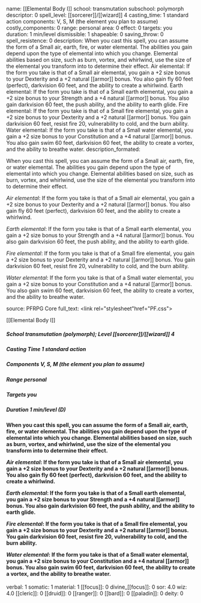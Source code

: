 name: [[Elemental Body I]]
school: transmutation
subschool: polymorph
descriptor: 0
spell_level: [[sorcerer]]/[[wizard]] 4
casting_time: 1 standard action
components: V, S, M (the element you plan to assume)
costly_components: 0
range: personal
area: 0
effect: 0
targets: you
duration: 1 min/level
dismissible: 1
shapeable: 0
saving_throw: 0
spell_resistence: 0
description: When you cast this spell, you can assume the form of a Small air, earth, fire, or water elemental. The abilities you gain depend upon the type of elemental into which you change. Elemental abilities based on size, such as burn, vortex, and whirlwind, use the size of the elemental you transform into to determine their effect. Air elemental: If the form you take is that of a Small air elemental, you gain a +2 size bonus to your Dexterity and a +2 natural [[armor]] bonus. You also gain fly 60 feet (perfect), darkvision 60 feet, and the ability to create a whirlwind. Earth elemental: If the form you take is that of a Small earth elemental, you gain a +2 size bonus to your Strength and a +4 natural [[armor]] bonus. You also gain darkvision 60 feet, the push ability, and the ability to earth glide. Fire elemental: If the form you take is that of a Small fire elemental, you gain a +2 size bonus to your Dexterity and a +2 natural [[armor]] bonus. You gain darkvision 60 feet, resist fire 20, vulnerability to cold, and the burn ability. Water elemental: If the form you take is that of a Small water elemental, you gain a +2 size bonus to your Constitution and a +4 natural [[armor]] bonus. You also gain swim 60 feet, darkvision 60 feet, the ability to create a vortex, and the ability to breathe water.
description_formated: <p>When you cast this spell, you can assume the form of a Small air, earth, fire, or water elemental. The abilities you gain depend upon the type of elemental into which you change. Elemental abilities based on size, such as burn, vortex, and whirlwind, use the size of the elemental you transform into to determine their effect.</p><p><i>Air elemental</i>: If the form you take is that of a Small air elemental, you gain a +2 size bonus to your Dexterity and a +2 natural [[armor]] bonus. You also gain fly 60 feet (perfect), darkvision 60 feet, and the ability to create a whirlwind.</p><p><i>Earth elemental</i>: If the form you take is that of a Small earth elemental, you gain a +2 size bonus to your Strength and a +4 natural [[armor]] bonus. You also gain darkvision 60 feet, the push ability, and the ability to earth glide.</p><p><i>Fire elemental</i>: If the form you take is that of a Small fire elemental, you gain a +2 size bonus to your Dexterity and a +2 natural [[armor]] bonus. You gain darkvision 60 feet, resist fire 20, vulnerability to cold, and the burn ability.</p><p><i>Water elemental</i>: If the form you take is that of a Small water elemental, you gain a +2 size bonus to your Constitution and a +4 natural [[armor]] bonus. You also gain swim 60 feet, darkvision 60 feet, the ability to create a vortex, and the ability to breathe water.</p>
source: PFRPG Core
full_text: <link rel="stylesheet"href="PF.css"><div class="heading"><p class="alignleft">[[Elemental Body I]]</p><div style="clear: both;"></div></div><div><h5><b>School </b>transmutation (polymorph); <b>Level </b>[[sorcerer]]/[[wizard]] 4</h5><h5><b>Casting Time </b>1 standard action</h5><h5><b>Components </b>V, S, M (the element you plan to assume)</h5><h5><b>Range </b>personal</h5><h5><b>Targets </b>you</h5><h5><b>Duration </b>1 min/level (D)</h5></div><div><h4><p>When you cast this spell, you can assume the form of a Small air, earth, fire, or water elemental. The abilities you gain depend upon the type of elemental into which you change. Elemental abilities based on size, such as burn, vortex, and whirlwind, use the size of the elemental you transform into to determine their effect.</p><p><i>Air elemental</i>: If the form you take is that of a Small air elemental, you gain a +2 size bonus to your Dexterity and a +2 natural [[armor]] bonus. You also gain fly 60 feet (perfect), darkvision 60 feet, and the ability to create a whirlwind.</p><p><i>Earth elemental</i>: If the form you take is that of a Small earth elemental, you gain a +2 size bonus to your Strength and a +4 natural [[armor]] bonus. You also gain darkvision 60 feet, the push ability, and the ability to earth glide.</p><p><i>Fire elemental</i>: If the form you take is that of a Small fire elemental, you gain a +2 size bonus to your Dexterity and a +2 natural [[armor]] bonus. You gain darkvision 60 feet, resist fire 20, vulnerability to cold, and the burn ability.</p><p><i>Water elemental</i>: If the form you take is that of a Small water elemental, you gain a +2 size bonus to your Constitution and a +4 natural [[armor]] bonus. You also gain swim 60 feet, darkvision 60 feet, the ability to create a vortex, and the ability to breathe water.</p></h4></div>
verbal: 1
somatic: 1
material: 1
[[focus]]: 0
divine_[[focus]]: 0
sor: 4.0
wiz: 4.0
[[cleric]]: 0
[[druid]]: 0
[[ranger]]: 0
[[bard]]: 0
[[paladin]]: 0
deity: 0
